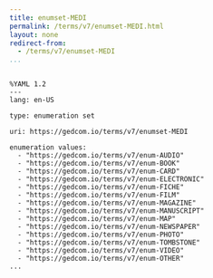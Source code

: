 ```yaml
---
title: enumset-MEDI
permalink: /terms/v7/enumset-MEDI.html
layout: none
redirect-from:
  - /terms/v7/enumset-MEDI
...
```


```

%YAML 1.2
---
lang: en-US

type: enumeration set

uri: https://gedcom.io/terms/v7/enumset-MEDI

enumeration values:
  - "https://gedcom.io/terms/v7/enum-AUDIO"
  - "https://gedcom.io/terms/v7/enum-BOOK"
  - "https://gedcom.io/terms/v7/enum-CARD"
  - "https://gedcom.io/terms/v7/enum-ELECTRONIC"
  - "https://gedcom.io/terms/v7/enum-FICHE"
  - "https://gedcom.io/terms/v7/enum-FILM"
  - "https://gedcom.io/terms/v7/enum-MAGAZINE"
  - "https://gedcom.io/terms/v7/enum-MANUSCRIPT"
  - "https://gedcom.io/terms/v7/enum-MAP"
  - "https://gedcom.io/terms/v7/enum-NEWSPAPER"
  - "https://gedcom.io/terms/v7/enum-PHOTO"
  - "https://gedcom.io/terms/v7/enum-TOMBSTONE"
  - "https://gedcom.io/terms/v7/enum-VIDEO"
  - "https://gedcom.io/terms/v7/enum-OTHER"
...

```
